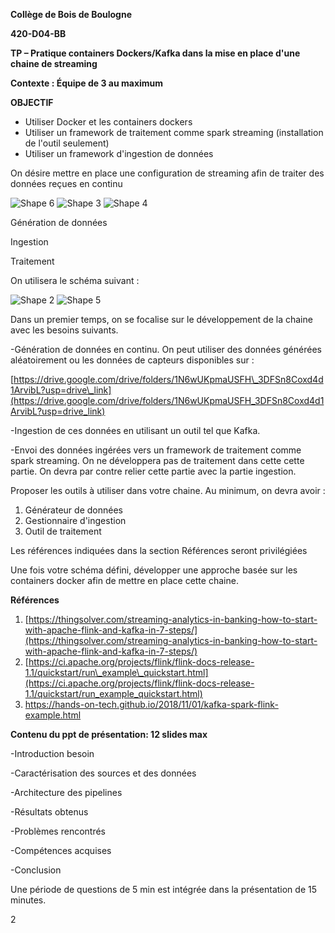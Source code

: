 **Collège de Bois de Boulogne**

**420-D04-BB**

**TP – Pratique containers Dockers/Kafka dans la mise en place d'une chaine de streaming**

**Contexte : Équipe de 3 au maximum**

**OBJECTIF**

- Utiliser Docker et les containers dockers
- Utiliser un framework de traitement comme spark streaming (installation de l'outil seulement)
- Utiliser un framework d'ingestion de données

On désire mettre en place une configuration de streaming afin de traiter des données reçues en continu

![Shape 6](RackMultipart20240214-1-7fvw5x_html_60dc290be45a1b22.gif) ![Shape 3](RackMultipart20240214-1-7fvw5x_html_8f809917589c9895.gif) ![Shape 4](RackMultipart20240214-1-7fvw5x_html_d68f5e45ba3cf070.gif)

Génération de données

Ingestion

Traitement

On utilisera le schéma suivant :

![Shape 2](RackMultipart20240214-1-7fvw5x_html_d115d4b2eb5bead2.gif) ![Shape 5](RackMultipart20240214-1-7fvw5x_html_d115d4b2eb5bead2.gif)

Dans un premier temps, on se focalise sur le développement de la chaine avec les besoins suivants.

-Génération de données en continu. On peut utiliser des données générées aléatoirement ou les données de capteurs disponibles sur :

[https://drive.google.com/drive/folders/1N6wUKpmaUSFH\_3DFSn8Coxd4d1ArvibL?usp=drive\_link](https://drive.google.com/drive/folders/1N6wUKpmaUSFH_3DFSn8Coxd4d1ArvibL?usp=drive_link)

-Ingestion de ces données en utilisant un outil tel que Kafka.

-Envoi des données ingérées vers un framework de traitement comme spark streaming. On ne développera pas de traitement dans cette cette partie. On devra par contre relier cette partie avec la partie ingestion.

Proposer les outils à utiliser dans votre chaine. Au minimum, on devra avoir :

  1. Générateur de données
  2. Gestionnaire d'ingestion
  3. Outil de traitement

Les références indiquées dans la section Références seront privilégiées

Une fois votre schéma défini, développer une approche basée sur les containers docker afin de mettre en place cette chaine.

**Références**

1. [https://thingsolver.com/streaming-analytics-in-banking-how-to-start-with-apache-flink-and-kafka-in-7-steps/](https://thingsolver.com/streaming-analytics-in-banking-how-to-start-with-apache-flink-and-kafka-in-7-steps/)
2. [https://ci.apache.org/projects/flink/flink-docs-release-1.1/quickstart/run\_example\_quickstart.html](https://ci.apache.org/projects/flink/flink-docs-release-1.1/quickstart/run_example_quickstart.html)
3. https://hands-on-tech.github.io/2018/11/01/kafka-spark-flink-example.html

**Contenu du ppt de présentation: 12 slides max**

-Introduction besoin

-Caractérisation des sources et des données

-Architecture des pipelines

-Résultats obtenus

-Problèmes rencontrés

-Compétences acquises

-Conclusion

Une période de questions de 5 min est intégrée dans la présentation de 15 minutes.

2